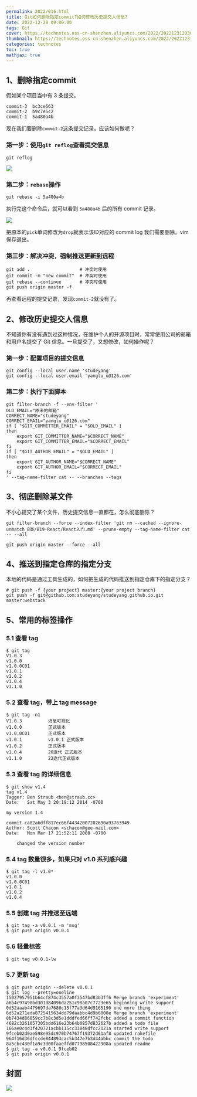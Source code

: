 ```yaml
---
permalink: 2022/016.html
title: Git如何删除指定commit?如何修改历史提交人信息?
date: 2022-12-20 09:00:00
tags: Git
cover: https://technotes.oss-cn-shenzhen.aliyuncs.com/2022/202212312030150.jpg
thumbnail: https://technotes.oss-cn-shenzhen.aliyuncs.com/2022/202212312030150.jpg
categories: technotes
toc: true
mathjax: true
---
```


## 1、删除指定commit

假如某个项目当中有 3 条提交。
<!-- more -->
```
commit-3  bc3ce563
commit-2  b9c7e5c2
commit-1  5a480a4b
```

现在我们要删除`commit-2`这条提交记录。应该如何做呢？

### 第一步：使用`git reflog`查看提交信息

```
git reflog
```

![](https://technotes.oss-cn-shenzhen.aliyuncs.com/2022/image-20221122164046629.png)

### 第二步：`rebase`操作

```
git rebase -i 5a480a4b
```

执行完这个命令后，就可以看到 `5a480a4b` 后的所有 commit 记录。

![](https://technotes.oss-cn-shenzhen.aliyuncs.com/2022/image-20221122164151329.png)

把原本的`pick`单词修改为`drop`就表示该ID对应的 commit log 我们需要删除。vim 保存退出。

### 第三步：解决冲突，强制推送更新到远程

```
git add .                   # 冲突时使用
git commit -m "new commit"  # 冲突时使用
git rebase --continue       # 冲突时使用
git push origin master -f
```

再查看远程的提交记录，发现`commit-2`就没有了。

## 2、修改历史提交人信息

不知道你有没有遇到过这种情况，在维护个人的开源项目时，常常使用公司的邮箱和用户名提交了 Git 信息。一旦提交了，又想修改，如何操作呢？

### 第一步：配置项目的提交信息

```
git config --local user.name 'studeyang'
git config --local user.email 'yanglu_u@126.com'
```

### 第二步：执行下面脚本

```
git filter-branch -f --env-filter '
OLD_EMAIL="原来的邮箱"
CORRECT_NAME="studeyang"
CORRECT_EMAIL="yanglu_u@126.com"
if [ "$GIT_COMMITTER_EMAIL" = "$OLD_EMAIL" ]
then
    export GIT_COMMITTER_NAME="$CORRECT_NAME"
    export GIT_COMMITTER_EMAIL="$CORRECT_EMAIL"
fi
if [ "$GIT_AUTHOR_EMAIL" = "$OLD_EMAIL" ]
then
    export GIT_AUTHOR_NAME="$CORRECT_NAME"
    export GIT_AUTHOR_EMAIL="$CORRECT_EMAIL"
fi
' --tag-name-filter cat -- --branches --tags
```

## 3、彻底删除某文件

不小心提交了某个文件，历史提交信息一直都在，怎么彻底删除？

```
git filter-branch --force --index-filter 'git rm --cached --ignore-unmatch B类/B19-React/React入门.md' --prune-empty --tag-name-filter cat -- --all

git push origin master --force --all
```

## 4、推送到指定仓库的指定分支

本地的代码是通过工具生成的，如何把生成的代码推送到指定仓库下的指定分支？

```
# git push -f {your project} master:{your project branch}
git push -f git@github.com:studeyang/studeyang.github.io.git master:webstack
```

## 5、常用的标签操作

### 5.1 查看 tag

```shell
$ git tag
V1.0.3
v1.0.0
v1.0.0C01
v1.0.1
v1.0.2
v1.0.4
v1.1.0
```

### 5.2 查看 tag，带上 tag message

```shell
$ git tag -n1
V1.0.3          消息可视化
v1.0.0          正式版本
v1.0.0C01       正式版本
v1.0.1          v1.0.1 正式版本
v1.0.2          正式版本
v1.0.4          20迭代 正式版本
v1.1.0          22迭代正式版本
```

### 5.3 查看 tag 的详细信息

```shell
$ git show v1.4
tag v1.4
Tagger: Ben Straub <ben@straub.cc>
Date:   Sat May 3 20:19:12 2014 -0700

my version 1.4

commit ca82a6dff817ec66f44342007202690a93763949
Author: Scott Chacon <schacon@gee-mail.com>
Date:   Mon Mar 17 21:52:11 2008 -0700

    changed the version number
```

### 5.4 tag 数量很多，如果只对 v1.0 系列感兴趣

```shell
$ git tag -l v1.0*
v1.0.0
v1.0.0C01
v1.0.1
v1.0.2
v1.0.4
```

### 5.5 创建 tag 并推送至远端

```shell
$ git tag -a v0.0.1 -m 'msg'
$ git push origin v0.0.1
```

### 5.6 轻量标签

```shell
$ git tag v0.0.1-lw
```

### 5.7 更新 tag

```shell
$ git push origin --delete v0.0.1
$ git log --pretty=oneline
15027957951b64cf874c3557a0f3547bd83b3ff6 Merge branch 'experiment'
a6b4c97498bd301d84096da251c98a07c7723e65 beginning write support
0d52aaab4479697da7686c15f77a3d64d9165190 one more thing
6d52a271eda8725415634dd79daabbc4d9b6008e Merge branch 'experiment'
0b7434d86859cc7b8c3d5e1dddfed66ff742fcbc added a commit function
4682c3261057305bdd616e23b64b0857d832627b added a todo file
166ae0c4d3f420721acbb115cc33848dfcc2121a started write support
9fceb02d0ae598e95dc970b74767f19372d61af8 updated rakefile
964f16d36dfccde844893cac5b347e7b3d44abbc commit the todo
8a5cbc430f1a9c3d00faaeffd07798508422908a updated readme
$ git tag -a v0.0.1 9fceb02
$ git push origin v0.0.1
```

## 封面

![](https://technotes.oss-cn-shenzhen.aliyuncs.com/2022/202212312030150.jpg)